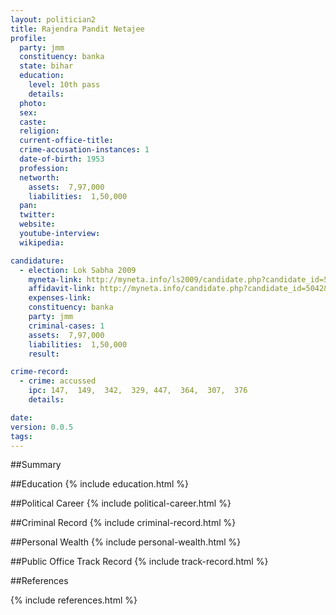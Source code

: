 ```yaml
---
layout: politician2
title: Rajendra Pandit Netajee
profile: 
  party: jmm
  constituency: banka
  state: bihar
  education: 
    level: 10th pass
    details: 
  photo: 
  sex: 
  caste: 
  religion: 
  current-office-title: 
  crime-accusation-instances: 1
  date-of-birth: 1953
  profession: 
  networth: 
    assets:  7,97,000
    liabilities:  1,50,000
  pan: 
  twitter: 
  website: 
  youtube-interview: 
  wikipedia: 

candidature: 
  - election: Lok Sabha 2009
    myneta-link: http://myneta.info/ls2009/candidate.php?candidate_id=5042
    affidavit-link: http://myneta.info/candidate.php?candidate_id=5042&scan=original
    expenses-link: 
    constituency: banka 
    party: jmm
    criminal-cases: 1
    assets:  7,97,000
    liabilities:  1,50,000
    result:  

crime-record: 
  - crime: accussed
    ipc: 147,  149,  342,  329, 447,  364,  307,  376
    details:    

date: 
version: 0.0.5
tags: 
---
```

##Summary


##Education
{% include education.html %}


##Political Career
{% include political-career.html %}


##Criminal Record
{% include criminal-record.html %}


##Personal Wealth
{% include personal-wealth.html %}


##Public Office Track Record
{% include track-record.html %}


##References


{% include references.html %}